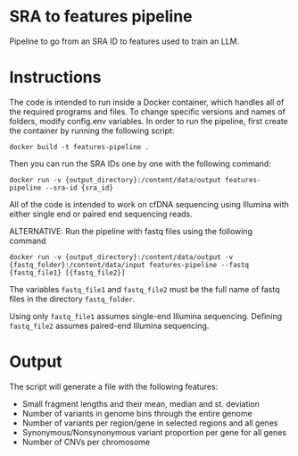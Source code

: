 # SRA to features pipeline
Pipeline to go from an SRA ID to features used to train an LLM.


# Instructions

The code is intended to run inside a Docker container, which handles all of the required programs and files. To change specific versions and names of folders, modify config.env variables.
In order to run the pipeline, first create the container by running the following script:

`docker build -t features-pipeline .`

Then you can run the SRA IDs one by one with the following command:

`docker run -v {output_directory}:/content/data/output features-pipeline --sra-id {sra_id}`

All of the code is intended to work on cfDNA sequencing using Illumina with either single end or paired end sequencing reads.

ALTERNATIVE: Run the pipeline with fastq files using the following command

`docker run -v {output_directory}:/content/data/output -v {fastq_folder}:/content/data/input features-pipeline --fastq {fastq_file1} [{fastq_file2}]`

The variables `fastq_file1` and `fastq_file2` must be the full name of fastq files in the directory `fastq_folder`.

Using only `fastq_file1` assumes single-end Illumina sequencing. Defining `fastq_file2` assumes paired-end Illumina sequencing.


# Output

The script will generate a file with the following features:
* Small fragment lengths and their mean, median and st. deviation
* Number of variants in genome bins through the entire genome
* Number of variants per region/gene in selected regions and all genes
* Synonymous/Nonsynonymous variant proportion per gene for all genes
* Number of CNVs per chromosome
